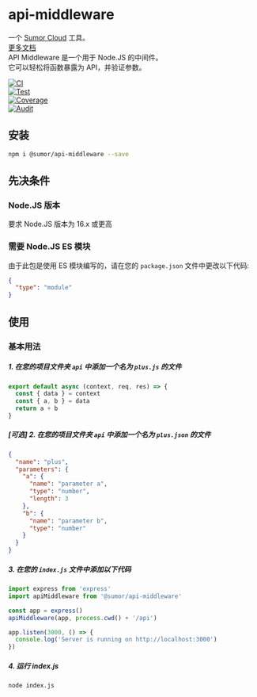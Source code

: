 # api-middleware

一个 [Sumor Cloud](https://sumor.cloud) 工具。  
[更多文档](https://sumor.cloud)  
API Middleware 是一个用于 Node.JS 的中间件。  
它可以轻松将函数暴露为 API，并验证参数。

[![CI](https://github.com/sumor-cloud/api-middleware/actions/workflows/ci.yml/badge.svg)](https://github.com/sumor-cloud/api-middleware/actions/workflows/ci.yml)  
[![Test](https://github.com/sumor-cloud/api-middleware/actions/workflows/ut.yml/badge.svg)](https://github.com/sumor-cloud/api-middleware/actions/workflows/ut.yml)  
[![Coverage](https://github.com/sumor-cloud/api-middleware/actions/workflows/coverage.yml/badge.svg)](https://github.com/sumor-cloud/api-middleware/actions/workflows/coverage.yml)  
[![Audit](https://github.com/sumor-cloud/api-middleware/actions/workflows/audit.yml/badge.svg)](https://github.com/sumor-cloud/api-middleware/actions/workflows/audit.yml)

## 安装

```bash
npm i @sumor/api-middleware --save
```

## 先决条件

### Node.JS 版本

要求 Node.JS 版本为 16.x 或更高

### 需要 Node.JS ES 模块

由于此包是使用 ES 模块编写的，请在您的 `package.json` 文件中更改以下代码:

```json
{
  "type": "module"
}
```

## 使用

### 基本用法

##### 1. 在您的项目文件夹 `api` 中添加一个名为 `plus.js` 的文件

```js
export default async (context, req, res) => {
  const { data } = context
  const { a, b } = data
  return a + b
}
```

##### [可选] 2. 在您的项目文件夹 `api` 中添加一个名为 `plus.json` 的文件

```json
{
  "name": "plus",
  "parameters": {
    "a": {
      "name": "parameter a",
      "type": "number",
      "length": 3
    },
    "b": {
      "name": "parameter b",
      "type": "number"
    }
  }
}
```

##### 3. 在您的 `index.js` 文件中添加以下代码

```javascript
import express from 'express'
import apiMiddleware from '@sumor/api-middleware'

const app = express()
apiMiddleware(app, process.cwd() + '/api')

app.listen(3000, () => {
  console.log('Server is running on http://localhost:3000')
})
```

##### 4. 运行 index.js

```bash
node index.js
```
